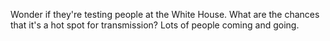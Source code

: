 Wonder if they're testing people at the White House. What are the chances that it's a hot spot for transmission? Lots of people coming and going.
